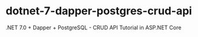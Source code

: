# dotnet-7-dapper-postgres-crud-api

.NET 7.0 + Dapper + PostgreSQL - CRUD API Tutorial in ASP.NET Core

